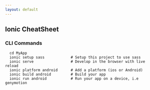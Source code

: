 ```yaml
---
layout: default
---
```

Ionic CheatSheet
---

### CLI Commands	

	  cd MyApp
	  ionic setup sass            # Setup this project to use sass
	  ionic serve                 # Develop in the browser with live reload
	  ionic platform android      # Add a platform (ios or Android)
	  ionic build android         # Build your app
	  ionic run android           # Run your app on a device, i.e genymotion
